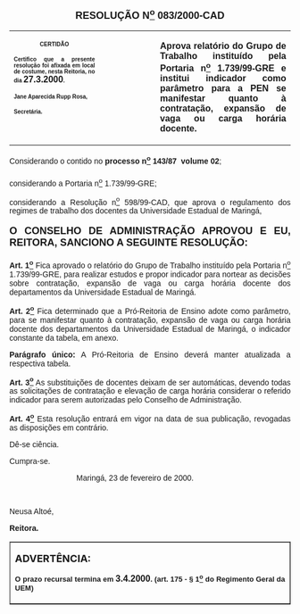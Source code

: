 <BODY LINK="#0000ff" VLINK="#800080">

<B><FONT FACE="Arial" SIZE=4><P ALIGN="CENTER">RESOLU&Ccedil;&Atilde;O N<U><SUP>o</U></SUP> 083/2000-CAD</P></B></FONT>
<TABLE CELLSPACING=0 BORDER=0 CELLPADDING=7 WIDTH=621>
<TR><TD WIDTH="32%" VALIGN="TOP">
<P ALIGN="CENTER"><B><FONT FACE="Arial" SIZE=1>CERTID&Atilde;O</P>
<P ALIGN="JUSTIFY">Certifico que a presente resolu&ccedil;&atilde;o foi afixada em local de costume, nesta Reitoria, no dia </FONT><FONT FACE="Arial">27.3.2000</FONT><FONT FACE="Arial" SIZE=1>.</P>
<P ALIGN="JUSTIFY">Jane Aparecida Rupp Rosa,</P>
<P ALIGN="JUSTIFY">Secret&aacute;ria.</B></FONT></TD>
<TD WIDTH="20%" VALIGN="TOP">
<P>&nbsp;</TD>
<TD WIDTH="49%" VALIGN="TOP">
<B><FONT FACE="Arial"><P ALIGN="JUSTIFY">Aprova relat&oacute;rio do Grupo de Trabalho institu&iacute;do pela Portaria n<U><SUP>o</U></SUP> 1.739/99-GRE e institui indicador como par&acirc;metro para a PEN se manifestar quanto &agrave; contrata&ccedil;&atilde;o, expans&atilde;o de vaga ou carga hor&aacute;ria docente.</B></FONT></TD>
</TR>
</TABLE>

<FONT FACE="Arial"><P ALIGN="JUSTIFY">&#9;Considerando o contido no <B>processo n<U><SUP>o</U></SUP> 143/87  volume 02</B>;</P>
<P ALIGN="JUSTIFY">&#9;considerando a Portaria n<U><SUP>o</U></SUP> 1.739/99-GRE;</P>
<P ALIGN="JUSTIFY">&#9;considerando a Resolu&ccedil;&atilde;o n<U><SUP>o</U></SUP> 598/99-CAD, que aprova o regulamento dos regimes de trabalho dos docentes da Universidade Estadual de Maring&aacute;,</P>
</FONT><B><FONT FACE="Arial" SIZE=4><P ALIGN="JUSTIFY">O CONSELHO DE ADMINISTRA&Ccedil;&Atilde;O APROVOU E EU, REITORA, SANCIONO A SEGUINTE RESOLU&Ccedil;&Atilde;O:</P>
</FONT><FONT FACE="Arial"><P ALIGN="JUSTIFY">&#9;Art. 1<U><SUP>o</B></U></SUP> Fica aprovado o relat&oacute;rio do Grupo de Trabalho institu&iacute;do pela Portaria n<U><SUP>o</U></SUP> 1.739/99-GRE, para realizar estudos e propor indicador para nortear as decis&otilde;es sobre contrata&ccedil;&atilde;o, expans&atilde;o de vaga ou carga hor&aacute;ria docente dos departamentos da Universidade Estadual de Maring&aacute;.</P>
<B><P ALIGN="JUSTIFY">&#9;Art. 2<U><SUP>o</B></U></SUP> Fica determinado que a Pr&oacute;-Reitoria de Ensino adote como par&acirc;metro, para se manifestar quanto &agrave; contrata&ccedil;&atilde;o, expans&atilde;o de vaga ou carga hor&aacute;ria docente dos departamentos da Universidade Estadual de Maring&aacute;, o indicador constante da tabela, em anexo.</P>
<P ALIGN="JUSTIFY">&#9;<B>Par&aacute;grafo &uacute;nico:</B> A Pr&oacute;-Reitoria de Ensino dever&aacute; manter atualizada a respectiva tabela.</P>
<P ALIGN="JUSTIFY">&#9;<B>Art. 3<U><SUP>o</B></U></SUP> As substitui&ccedil;&otilde;es de docentes deixam de ser autom&aacute;ticas, devendo todas as solicita&ccedil;&otilde;es de contrata&ccedil;&atilde;o e eleva&ccedil;&atilde;o de carga hor&aacute;ria considerar o referido indicador para serem autorizadas pelo Conselho de Administra&ccedil;&atilde;o.</P>
<B><P ALIGN="JUSTIFY">&#9;Art. 4<U><SUP>o</B></U></SUP> Esta resolu&ccedil;&atilde;o entrar&aacute; em vigor na data de sua publica&ccedil;&atilde;o, revogadas as disposi&ccedil;&otilde;es em contr&aacute;rio.</P>
<P ALIGN="JUSTIFY">&#9;D&ecirc;-se ci&ecirc;ncia.</P>
<P ALIGN="JUSTIFY">&#9;Cumpra-se.</P><DIR>
<DIR>
<DIR>

<P ALIGN="JUSTIFY">&#9;&#9;&#9;Maring&aacute;, 23 de fevereiro de 2000.</P>
<P ALIGN="JUSTIFY">&nbsp;</P></DIR>
</DIR>
</DIR>

<P ALIGN="JUSTIFY">&#9;&#9;&#9;&#9;Neusa Alto&eacute;,</P>
<P ALIGN="JUSTIFY">&#9;&#9;&#9;&#9;<B>Reitora.</P></B></FONT>
<TABLE BORDER CELLSPACING=1 CELLPADDING=4 WIDTH=212>
<TR><TD VALIGN="TOP">
<P><B><FONT SIZE=4>ADVERT&Ecirc;NCIA:</P>
</FONT><FONT FACE="Arial" SIZE=2><P ALIGN="JUSTIFY">O prazo recursal termina em </FONT><FONT FACE="Arial">3.4.2000</FONT><FONT FACE="Arial" SIZE=2>. (art. 175 - § 1<U><SUP>o</U></SUP> do Regimento Geral da UEM)</B></FONT></TD>
</TR>
</TABLE>

<FONT SIZE=2><P>&nbsp;</P>
<P>&nbsp;</P>
<P>&nbsp;</P></FONT></BODY>
